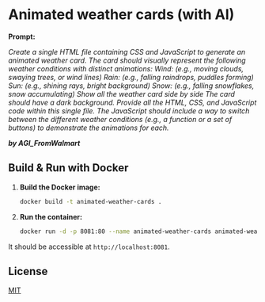 # Animated weather cards (with AI)

**Prompt:**

_Create a single HTML file containing CSS and JavaScript to generate an animated weather card. The card should visually represent the following weather conditions with distinct animations: Wind: (e.g., moving clouds, swaying trees, or wind lines) Rain: (e.g., falling raindrops, puddles forming) Sun: (e.g., shining rays, bright background) Snow: (e.g., falling snowflakes, snow accumulating) Show all the weather card side by side The card should have a dark background. Provide all the HTML, CSS, and JavaScript code within this single file. The JavaScript should include a way to switch between the different weather conditions (e.g., a function or a set of buttons) to demonstrate the animations for each._

_**by AGI_FromWalmart**_

## Build & Run with Docker

1. **Build the Docker image:**
   ```sh
   docker build -t animated-weather-cards .
   ```

2. **Run the container:**
   ```sh
   docker run -d -p 8081:80 --name animated-weather-cards animated-weather-cards
   ```

It should be accessible at `http://localhost:8081`.

## License

[MIT](LICENSE)
